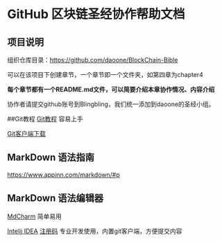 # GitHub 区块链圣经协作帮助文档

## 项目说明
组织仓库目录：https://github.com/daoone/BlockChain-Bible

可以在该项目下创建章节，一个章节即一个文件夹，如第四章为chapter4

**每个章节都有一个README.md文件，可以简要介绍本章协作情况、内容介绍**

协作者请提交github账号到Blingbling，我们统一添加到daoone的圣经小组。



##Git教程
[Git教程](https://www.liaoxuefeng.com/wiki/0013739516305929606dd18361248578c67b8067c8c017b000) 
容易上手

[Git客户端下载](https://git-scm.com/)

## MarkDown 语法指南
https://www.appinn.com/markdown/#p

## MarkDown 语法编辑器
[MdCharm](http://www.mdcharm.com/) 简单易用

[Intelij IDEA](https://www.jetbrains.com/idea/) 
[注册码](http://idea.lanyus.com/) 专业开发使用，内置git客户端，方便提交内容



